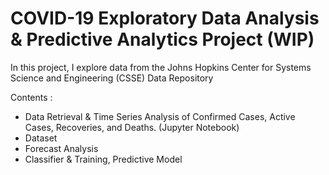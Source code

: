 # COVID-19 Exploratory Data Analysis & Predictive Analytics Project (WIP)

In this project, I explore data from the Johns Hopkins Center for Systems Science and Engineering (CSSE) Data Repository 

Contents : 
- Data Retrieval & Time Series Analysis of Confirmed Cases, Active Cases, Recoveries, and Deaths. (Jupyter Notebook)
- Dataset 
- Forecast Analysis 
- Classifier & Training, Predictive Model 

